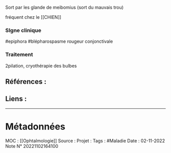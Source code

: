 
Sort par les glande de meibomius (sort du mauvais trou)

fréquent chez le [[CHIEN]]

### SIgne clinique
#epiphora 
#blépharospasme 
rougeur conjonctivale

### Traitement
2pilation, cryothérapie des bulbes

## Références :
>
 

## Liens :




***
# Métadonnées
MOC : [[Ophtalmologie]]
Source :
Projet :
Tags : #Maladie 
Date : 02-11-2022
Note N° 20221102164100
